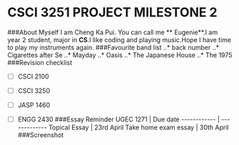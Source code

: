 # CSCI 3251 PROJECT MILESTONE 2
###About Myself
I am Cheng Ka Pui. You can call me ** Eugenie**.I am year 2 student, major in **CS**.I like coding and playing music.Hope I have time to play my instruments again.
###Favourite band list
..* back number
..* Cigarettes after Se
..* Mayday
..* Oasis
..* The Japanese House
..* The 1975
###Revision checklist
- [ ] CSCI 2100
- [ ] CSCI 3250
- [ ] JASP 1460
- [ ] ENGG 2430
###Essay Reminder
UGEC 1271 | Due date
------------ | -------------
Topical Essay | 23rd April
Take home exam essay | 30th April
###Screenshot

